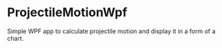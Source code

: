 # ProjectileMotionWpf
Simple WPF app to calculate projectile motion and display it in a form of a chart.
